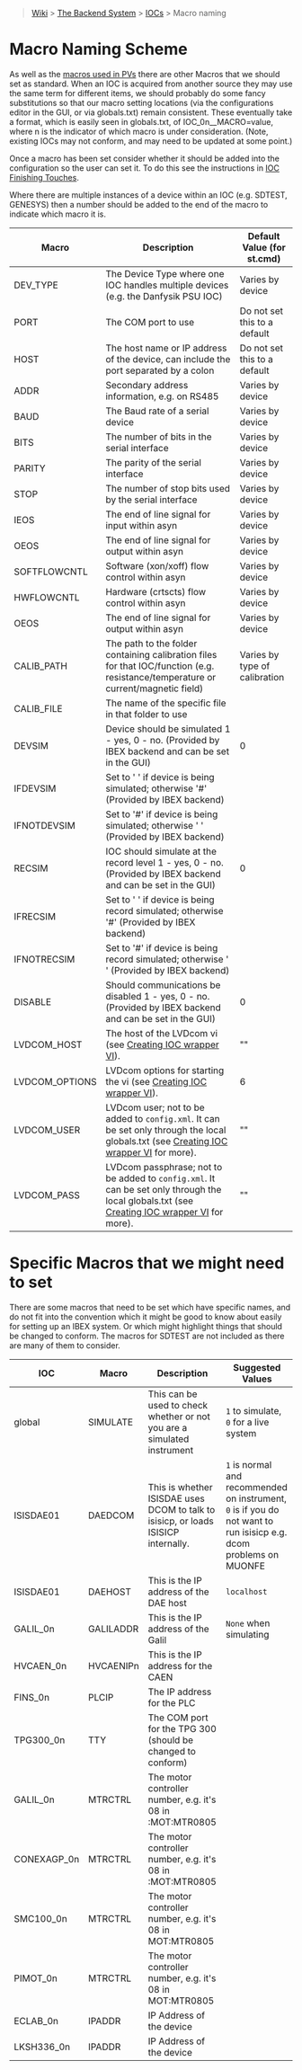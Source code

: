> [Wiki](Home) > [The Backend System](The-Backend-System) > [IOCs](IOCs) > Macro naming

# Macro Naming Scheme

As well as the [macros used in PVs](PV-Naming#macros) there are other Macros that we should set as standard. When an IOC is acquired from another source they may use the same term for different items, we should probably do some fancy substitutions so that our macro setting locations (via the configurations editor in the GUI, or via globals.txt) remain consistent. These eventually take a format, which is easily seen in globals.txt, of IOC_0n__MACRO=value, where n is the indicator of which macro is under consideration. (Note, existing IOCs may not conform, and may need to be updated at some point.) 

Once a macro has been set consider whether it should be added into the configuration so the user can set it. To do this see the instructions in [IOC Finishing Touches](IOC-Finishing-Touches).

Where there are multiple instances of a device within an IOC (e.g. SDTEST, GENESYS) then a number should be added to the end of the macro to indicate which macro it is.

| Macro | Description | Default Value (for st.cmd) |
| --- | --- | --- |
| DEV_TYPE | The Device Type where one IOC handles multiple devices (e.g. the Danfysik PSU IOC) | Varies by device |
| PORT | The COM port to use | Do not set this to a default |
| HOST | The host name or IP address of the device, can include the port separated by a colon | Do not set this to a default | 
| ADDR | Secondary address information, e.g. on RS485 | Varies by device |
| BAUD | The Baud rate of a serial device | Varies by device |
| BITS | The number of bits in the serial interface | Varies by device |
| PARITY | The parity of the serial interface | Varies by device |
| STOP | The number of stop bits used by the serial interface | Varies by device |
| IEOS | The end of line signal for input within asyn | Varies by device |
| OEOS | The end of line signal for output within asyn | Varies by device |
| SOFTFLOWCNTL | Software (xon/xoff) flow control within asyn | Varies by device |
| HWFLOWCNTL | Hardware (crtscts) flow control within asyn | Varies by device |
| OEOS | The end of line signal for output within asyn | Varies by device |
| CALIB_PATH | The path to the folder containing calibration files for that IOC/function (e.g. resistance/temperature or current/magnetic field) | Varies by type of calibration |
| CALIB_FILE | The name of the specific file in that folder to use | |
| DEVSIM | Device should be simulated 1 - yes, 0 - no. (Provided by IBEX backend and can be set in the GUI) | 0 |
| IFDEVSIM | Set to ' ' if device is being simulated; otherwise '#' (Provided by IBEX backend) |  |
| IFNOTDEVSIM | Set to '#' if device is being simulated; otherwise ' ' (Provided by IBEX backend) |  |
| RECSIM | IOC should simulate at the record level 1 - yes, 0 - no. (Provided by IBEX backend and can be set in the GUI) | 0 |
| IFRECSIM | Set to ' ' if device is being record simulated; otherwise '#' (Provided by IBEX backend) |  |
| IFNOTRECSIM | Set to '#' if device is being record simulated; otherwise ' ' (Provided by IBEX backend) |  |
| DISABLE | Should communications be disabled 1 - yes, 0 - no. (Provided by IBEX backend and can be set in the GUI) | 0 |
| LVDCOM_HOST | The host of the LVDcom vi (see [Creating IOC wrapper VI](Creating-IOC-wrapper-VI)). | "" |
| LVDCOM_OPTIONS | LVDcom options for starting the vi (see [Creating IOC wrapper VI](Creating-IOC-wrapper-VI)). | 6 |
| LVDCOM_USER | LVDcom user; not to be added to `config.xml`. It can be set only through the local globals.txt (see [Creating IOC wrapper VI](Creating-IOC-wrapper-VI) for more). | "" |
| LVDCOM_PASS | LVDcom passphrase; not to be added to `config.xml`. It can be set only through the local globals.txt (see [Creating IOC wrapper VI](Creating-IOC-wrapper-VI) for more). | "" |

# Specific Macros that we might need to set

There are some macros that need to be set which have specific names, and do not fit into the convention which it might be good to know about easily for setting up an IBEX system. Or which might highlight things that should be changed to conform. The macros for SDTEST are not included as there are many of them to consider.

| IOC | Macro | Description | Suggested Values |
| --- | --- | --- | --- |
| global | SIMULATE | This can be used to check whether or not you are a simulated instrument | `1` to simulate, `0` for a live system|
| ISISDAE01 | DAEDCOM | This is whether ISISDAE uses DCOM to talk to isisicp, or loads ISISICP internally. | `1` is normal and recommended on instrument, `0` is if you do not want to run isisicp e.g. dcom problems on MUONFE |
| ISISDAE01 | DAEHOST | This is the IP address of the DAE host | `localhost` |
| GALIL_0n | GALILADDR | This is the IP address of the Galil | `None` when simulating |
| HVCAEN_0n | HVCAENIPn | This is the IP address for the CAEN | |
| FINS_0n | PLCIP | The IP address for the PLC | |
| TPG300_0n | TTY | The COM port for the TPG 300 (should be changed to conform) | |
| GALIL_0n | MTRCTRL | The motor controller number, e.g. it's 08 in :MOT:MTR0805 | |
| CONEXAGP_0n | MTRCTRL | The motor controller number, e.g. it's 08 in :MOT:MTR0805 | |
| SMC100_0n | MTRCTRL | The motor controller number, e.g. it's 08 in MOT:MTR0805 | |
| PIMOT_0n | MTRCTRL | The motor controller number, e.g. it's 08 in MOT:MTR0805 | |
| ECLAB_0n | IPADDR | IP Address of the device | |
| LKSH336_0n | IPADDR | IP Address of the device | |


